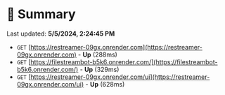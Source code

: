 # 📖 Summary
Last updated: **5/5/2024, 2:24:45 PM**

- `GET` [https://restreamer-09gx.onrender.com](https://restreamer-09gx.onrender.com) - **Up** (288ms)
- `GET` [https://filestreambot-b5k6.onrender.com/](https://filestreambot-b5k6.onrender.com/) - **Up** (329ms)
- `GET` [https://restreamer-09gx.onrender.com/ui](https://restreamer-09gx.onrender.com/ui) - **Up** (628ms)
